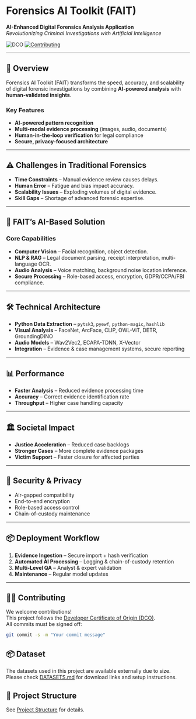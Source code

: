 # Forensics AI Toolkit (FAIT)

**AI-Enhanced Digital Forensics Analysis Application**  
_Revolutionizing Criminal Investigations with Artificial Intelligence_

![DCO](https://img.shields.io/badge/DCO-1.1-green.svg) [![Contributing](https://img.shields.io/badge/Contributions-Welcome-blue.svg)](CONTRIBUTING.md)

---

## 📌 Overview
Forensics AI Toolkit (FAIT) transforms the speed, accuracy, and scalability of digital forensic investigations by combining **AI-powered analysis** with **human-validated insights**.

### Key Features
- **AI-powered pattern recognition**
- **Multi-modal evidence processing** (images, audio, documents)
- **Human-in-the-loop verification** for legal compliance
- **Secure, privacy-focused architecture**

---

## ⚠ Challenges in Traditional Forensics
- **Time Constraints** – Manual evidence review causes delays.
- **Human Error** – Fatigue and bias impact accuracy.
- **Scalability Issues** – Exploding volumes of digital evidence.
- **Skill Gaps** – Shortage of advanced forensic expertise.

---

## 🚀 FAIT’s AI-Based Solution
### Core Capabilities
- **Computer Vision** – Facial recognition, object detection.
- **NLP & RAG** – Legal document parsing, receipt interpretation, multi-language OCR.
- **Audio Analysis** – Voice matching, background noise location inference.
- **Secure Processing** – Role-based access, encryption, GDPR/CCPA/FBI compliance.

---

## 🛠 Technical Architecture
- **Python Data Extraction** – `pytsk3`, `pyewf`, `python-magic`, `hashlib`
- **Visual Analysis** – FaceNet, ArcFace, CLIP, OWL-ViT, DETR, GroundingDINO
- **Audio Models** – Wav2Vec2, ECAPA-TDNN, X-Vector
- **Integration** – Evidence & case management systems, secure reporting

---

## 📊 Performance
- **Faster Analysis** – Reduced evidence processing time
- **Accuracy** – Correct evidence identification rate
- **Throughput** – Higher case handling capacity

---

## 🏛 Societal Impact
- **Justice Acceleration** – Reduced case backlogs
- **Stronger Cases** – More complete evidence packages
- **Victim Support** – Faster closure for affected parties

---

## 🔐 Security & Privacy
- Air-gapped compatibility  
- End-to-end encryption  
- Role-based access control  
- Chain-of-custody maintenance  

---

## 📦 Deployment Workflow
1. **Evidence Ingestion** – Secure import + hash verification
2. **Automated AI Processing** – Logging & chain-of-custody retention
3. **Multi-Level QA** – Analyst & expert validation
4. **Maintenance** – Regular model updates

---

## 🧑‍💻 Contributing
We welcome contributions!  
This project follows the [Developer Certificate of Origin (DCO)](DCO.md).  
All commits must be signed off:

```bash
git commit -s -m "Your commit message"
```

## 📦 Dataset

The datasets used in this project are available externally due to size.  
Please check [DATASETS.md](DATASETS.md) for download links and setup instructions.

## 📂 Project Structure
See [Project Structure](PROJECT_STRUCTURE.md) for details.


